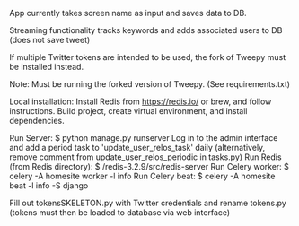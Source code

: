 App currently takes screen name as input and saves data to DB.

Streaming functionality tracks keywords and adds associated users to DB (does not save tweet)

If multiple Twitter tokens are intended to be used, the fork of Tweepy must be installed instead.

Note: Must be running the forked version of Tweepy. (See requirements.txt)

Local installation:
Install Redis from https://redis.io/ or brew, and follow instructions.
Build project, create virtual environment, and install dependencies.

Run Server: $ python manage.py runserver
  Log in to the admin interface and add a period task to 'update_user_relos_task' daily (alternatively, remove comment from update_user_relos_periodic in tasks.py)
Run Redis (from Redis directory): $ /redis-3.2.9/src/redis-server
Run Celery worker: $ celery -A homesite worker -l info
Run Celery beat: $ celery -A homesite beat -l info -S django

Fill out tokensSKELETON.py with Twitter credentials and rename tokens.py (tokens must then be loaded to database via web interface)
